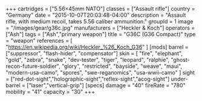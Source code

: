 +++
cartridges = ["5.56×45mm NATO"]
classes = ["Assault rifle"]
country = "Germany"
date = "2015-10-07T20:03:48-04:00"
description = "Assault rifle, with medium recoil, takes 5.56 caliber ammunition."
groupId = 1
image = "/images/gear/g36c.jpg"
manufacturers = ["Heckler & Koch"]
operators = ["Ash"]
tags = ["Ash","primary weapon"]
title = "G36C (G36 Compact)"
type = "weapon"
references = [
  "https://en.wikipedia.org/wiki/Heckler_%26_Koch_G36"
]
[mods]
  barrel = ["suppressor", "flash-hider", "compensator"]
  skin = [
    "fire",
    "elephant",
    "gold",
    "zebra",
    "snake",
    "dev-tester",
    "tiger",
    "leopard",
    "ralphie",
    "ghost-recon-future-soldier",
    "glory",
    "restricted",
    "bayside",
    "weave",
    "maui",
    "modern-usa-camo",
    "spores",
    "swe-reganomics",
    "usa-wwii-camo"
  ]
  sight = ["red-dot-sight","holographic-sight","reflex-sight","acog-sight"]
  under-barrel = ["laser","vertical-grip"]
[specs]
  damage = "40"
  fireRate = "780"
  mobility = "41"
  capacity = "30"
+++
